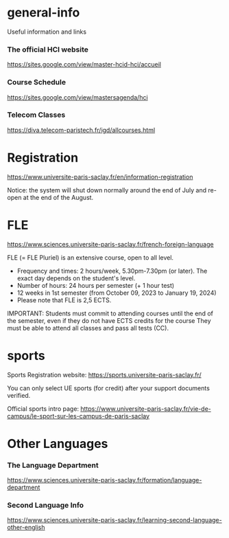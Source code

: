 # general-info
Useful information and links 

### The official HCI website

https://sites.google.com/view/master-hcid-hci/accueil

### Course Schedule

https://sites.google.com/view/mastersagenda/hci

### Telecom Classes

https://diva.telecom-paristech.fr/igd/allcourses.html

# Registration
https://www.universite-paris-saclay.fr/en/information-registration

Notice: the system will shut down normally around the end of July and re-open at the end of the August.

# FLE
https://www.sciences.universite-paris-saclay.fr/french-foreign-language

FLE (= FLE Pluriel) is an extensive course, open to all level.

- Frequency and times: 2 hours/week, 5.30pm-7.30pm (or later). The exact day depends on the student's level.
- Number of hours: 24 hours per semester (+ 1 hour test)
- 12 weeks in 1st semester (from October 09, 2023 to January 19, 2024)
- Please note that FLE is 2,5 ECTS.

IMPORTANT:
Students must commit to attending courses until the end of the semester, even if they do not have ECTS credits for the course 
They must be able to attend all classes and pass all tests (CC).

# sports
Sports Registration website: https://sports.universite-paris-saclay.fr/

You can only select UE sports (for credit) after your support documents verified.

Official sports intro page: https://www.universite-paris-saclay.fr/vie-de-campus/le-sport-sur-les-campus-de-paris-saclay

# Other Languages
### The Language Department 
https://www.sciences.universite-paris-saclay.fr/formation/language-department

### Second Language Info
https://www.sciences.universite-paris-saclay.fr/learning-second-language-other-english
